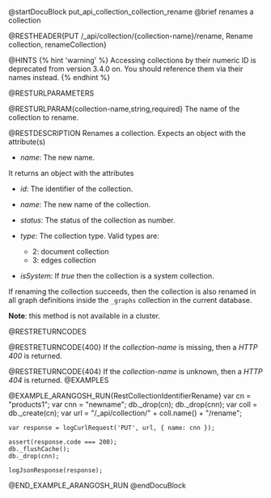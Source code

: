 
@startDocuBlock put_api_collection_collection_rename
@brief renames a collection

@RESTHEADER{PUT /_api/collection/{collection-name}/rename, Rename collection, renameCollection}

@HINTS
{% hint 'warning' %}
Accessing collections by their numeric ID is deprecated from version 3.4.0 on.
You should reference them via their names instead.
{% endhint %}

@RESTURLPARAMETERS

@RESTURLPARAM{collection-name,string,required}
The name of the collection to rename.

@RESTDESCRIPTION
Renames a collection. Expects an object with the attribute(s)

- *name*: The new name.

It returns an object with the attributes

- *id*: The identifier of the collection.

- *name*: The new name of the collection.

- *status*: The status of the collection as number.

- *type*: The collection type. Valid types are:
  - 2: document collection
  - 3: edges collection

- *isSystem*: If *true* then the collection is a system collection.

If renaming the collection succeeds, then the collection is also renamed in
all graph definitions inside the `_graphs` collection in the current database.

**Note**: this method is not available in a cluster.

@RESTRETURNCODES

@RESTRETURNCODE{400}
If the *collection-name* is missing, then a *HTTP 400* is
returned.

@RESTRETURNCODE{404}
If the *collection-name* is unknown, then a *HTTP 404*
is returned.
@EXAMPLES

@EXAMPLE_ARANGOSH_RUN{RestCollectionIdentifierRename}
    var cn = "products1";
    var cnn = "newname";
    db._drop(cn);
    db._drop(cnn);
    var coll = db._create(cn);
    var url = "/_api/collection/" + coll.name() + "/rename";

    var response = logCurlRequest('PUT', url, { name: cnn });

    assert(response.code === 200);
    db._flushCache();
    db._drop(cnn);

    logJsonResponse(response);
@END_EXAMPLE_ARANGOSH_RUN
@endDocuBlock
